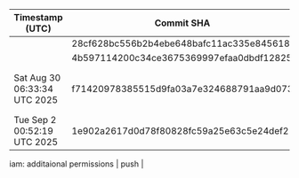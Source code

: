 | Timestamp (UTC) | Commit SHA | Commit URL | Author | Message | Trigger |
|-----------------|------------|------------|--------|---------|---------|
|  | 28cf628bc556b2b4ebe648bafc11ac335e845618 | https://github.com/Org/backend/commit/28cf628bc556b2b4ebe648bafc11ac335e845618 |  |  | push |
|  | 4b597114200c34ce3675369997efaa0dbdf12825 | https://github.com/Org/backend/commit/4b597114200c34ce3675369997efaa0dbdf12825 |  |  | push |
| Sat Aug 30 06:33:34 UTC 2025 | f71420978385515d9fa03a7e324688791aa9d073 | https://github.com/Org/backend/commit/f71420978385515d9fa03a7e324688791aa9d073 | dhanimay | Merge d9a39deee9c9a24e9c60398506caa0b41ab9ce63 into 45d811222c5d197c60ce370153dc40ace1a703f6 | push |
| Tue Sep  2 00:52:19 UTC 2025 | 1e902a2617d0d78f80828fc59a25e63c5e24def2 | https://github.com/Org/backend/commit/1e902a2617d0d78f80828fc59a25e63c5e24def2 | dhanimay | Merge pull request #90 from Org/dm/rds-iam

iam: additaional permissions
 | push |
